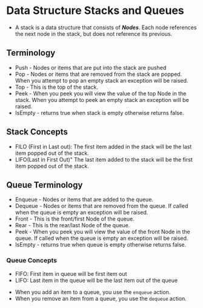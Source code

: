 # Data Structure Stacks and Queues

* A stack is a data structure that consists of ***Nodes***. Each node references the next node in the stack, but does not reference its previous.

## Terminology
* Push - Nodes or items that are put into the stack are pushed
* Pop - Nodes or items that are removed from the stack are popped. When you attempt to pop an empty stack an exception will be raised.
* Top - This is the top of the stack.
* Peek - When you peek you will view the value of the top Node in the stack. When you attempt to peek an empty stack an exception will be raised.
* IsEmpty - returns true when stack is empty otherwise returns false.

## Stack Concepts
* FILO (First in Last out): The first item added in the stack will be the last item popped out of the stack.
* LIFO(Last in First Out)" The last item added to the stack will be the first item popped out of the stack.

## Queue Terminology

* Enqueue - Nodes or items that are added to the queue.
* Dequeue - Nodes or items that are removed from the queue. If called when the queue is empty an exception will be raised.
* Front - This is the front/first Node of the queue.
* Rear - This is the rear/last Node of the queue.
* Peek - When you peek you will view the value of the front Node in the queue. If called when the queue is empty an exception will be raised.
* IsEmpty - returns true when queue is empty otherwise returns false.

### Queue Concepts
- FIFO: First item in queue will be first item out
- LIFO: Last item in the queue will be the last item out of the queue

* When you add an item to a queue, you use the ```enqueue``` action.
* When you remove an item from a queue, you use the ```dequeue``` action. 